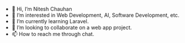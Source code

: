 - 👋 Hi, I’m Nitesh Chauhan 
- 👀 I’m interested in Web Development, AI, Software Development, etc.
- 🌱 I’m currently learning Laravel.
- 💞️ I’m looking to collaborate on a web app project.
- 📫 How to reach me through chat.
